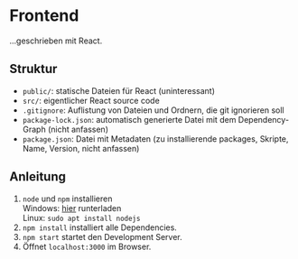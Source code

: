 
# Frontend
...geschrieben mit React.

## Struktur
- `public/`: statische Dateien für React (uninteressant)
- `src/`: eigentlicher React source code
- `.gitignore`: Auflistung von Dateien und Ordnern, die git ignorieren soll
- `package-lock.json`: automatisch generierte Datei mit dem Dependency-Graph (nicht anfassen)
- `package.json`: Datei mit Metadaten (zu installierende packages, Skripte, Name, Version, nicht anfassen)

## Anleitung
1. `node` und `npm` installieren  
Windows: [hier](https://nodejs.org/de/download/) runterladen  
Linux: `sudo apt install nodejs`
2. `npm install` installiert alle Dependencies.
3. `npm start` startet den Development Server.
4. Öffnet `localhost:3000` im Browser.

